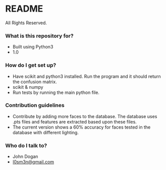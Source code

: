 # README #

All Rights Reserved.

### What is this repository for? ###

* Built using Python3
* 1.0

### How do I get set up? ###

* Have scikit and python3 installed. Run the program and it should return the confusion matrix.
* scikit & numpy
* Run tests by running the main python file. 

### Contribution guidelines ###

* Contribute by adding more faces to the database. The database uses .pts files and features are extracted based upon these files.
* The current version shows a 60% accuracy for faces tested in the database with different lighting. 

### Who do I talk to? ###

* John Dogan
* l0sm3n@gmail.com